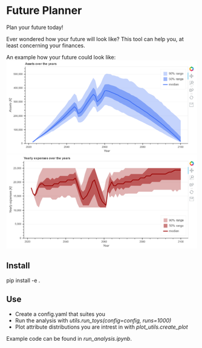 Future Planner
=====

Plan your future today!

Ever wondered how your future will look like? 
This tool can help you, at least concerning your finances.

An example how your future could look like:
![Your assets](./docs/total_assets.png)
![Your expenses](./docs/total_expenses.png)

Install
----------

pip install -e .


Use
----------------
- Create a config.yaml that suites you
- Run the analysis with *utils.run_toys(config=config, runs=1000)*
- Plot attribute distributions you are intrest in with *plot_utils.create_plot*

Example code can be found in *run_analysis.ipynb*.

